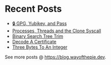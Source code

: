 # Recent Posts
<!--START_SECTION:feed-->
* [🔒 GPG, Yubikey, and Pass](https:&#x2F;&#x2F;blog.wayofthepie.dev&#x2F;gpg-keys-with-a-yubikey&#x2F;)
* [Processes, Threads and the Clone Syscall](https:&#x2F;&#x2F;blog.wayofthepie.dev&#x2F;linux&#x2F;linux-procs-and-threads&#x2F;)
* [Binary Search Tree Trim](https:&#x2F;&#x2F;blog.wayofthepie.dev&#x2F;rc-refcell-trees&#x2F;)
* [Decode A Certificate](https:&#x2F;&#x2F;blog.wayofthepie.dev&#x2F;rust-cert-cli&#x2F;rust-cert-cli-part3&#x2F;)
* [Three Bytes To An Integer](https:&#x2F;&#x2F;blog.wayofthepie.dev&#x2F;linux&#x2F;three-bytes-to-an-integer&#x2F;)
<!--END_SECTION:feed-->
See more posts @ <https://blog.wayofthepie.dev>.
